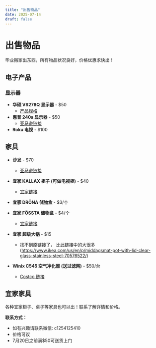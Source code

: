 ```yaml
---
title: "出售物品"
date: 2025-07-14
draft: false
---
```


# 出售物品

毕业搬家出东西，所有物品状况良好，价格优惠求快出！

## 电子产品

### 显示器

- **华硕 VS278Q 显示器** - $50
  - [产品规格](https://www.displayspecifications.com/en/model/dfd2d1d)
- **惠普 240a 显示器** - $50
  - [亚马逊链接](https://www.amazon.com/dp/B072M34RQC?ref_=ppx_hzod_title_dt_b_fed_asin_title_0_0)
- **Roku 电视** - $100

## 家具

- **沙发** - $70
  - [亚马逊链接](https://www.amazon.com/dp/B07GWJXTSR?ref_=ppx_hzsearch_conn_dt_b_fed_asin_title_1)

- **宜家 KALLAX 柜子 (可做电视柜)** - $40
  - [宜家链接](https://www.ikea.com/us/en/p/kallax-shelf-unit-black-brown-20275885/)

- **宜家 DRÖNA 储物盒** - \$3/个
- **宜家 FÖSSTA 储物盒** - \$4/个
  - [宜家链接](https://www.ikea.com/us/en/p/droena-box-black-60508430/)


- **宜家 超级大锅** - $15
  - 找不到原链接了， 比此链接中的大很多 (https://www.ikea.com/us/en/p/middagsmat-pot-with-lid-clear-glass-stainless-steel-70576522/)

- **Winix C545 空气净化器 (送过滤网)** - $50/台
  - [Costco 链接](https://www.costco.ca/winix-c545-air-purifier-with-true-hepa-filter-set.product.4000175806.html)

## 宜家家具

各种宜家柜子、桌子等家具也可以出！联系了解详情和价格。

**联系方式：**
- 如有兴趣请联系微信: c1254125410
- 价格可议
- 7月20日之前满$50可送货上门